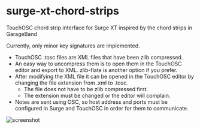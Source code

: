 # surge-xt-chord-strips
TouchOSC chord strip interface for Surge XT inspired by the chord strips in GarageBand

Currently, only minor key signatures are implemented.

- TouchOSC .tosc files are XML files that have been zlib compressed.
- An easy way to uncompress them is to open them in the TouchOSC editor and export to XML. zlib-flate is another option if you prefer.
- After modifying the XML file it can be opened in the TouchOSC editor by changing the file extension from .xml to .tosc.
    - The file does not have to be zlib compressed first.
    - The extension must be changed or the editor will complain.
- Notes are sent using OSC, so host address and ports must be configured in Surge and TouchOSC in order for them to communicate.

![screenshot](https://github.com/abelzile/surge-xt-chord-strips/assets/8238590/8ade704d-912d-4d50-b54f-1523f5145384)
